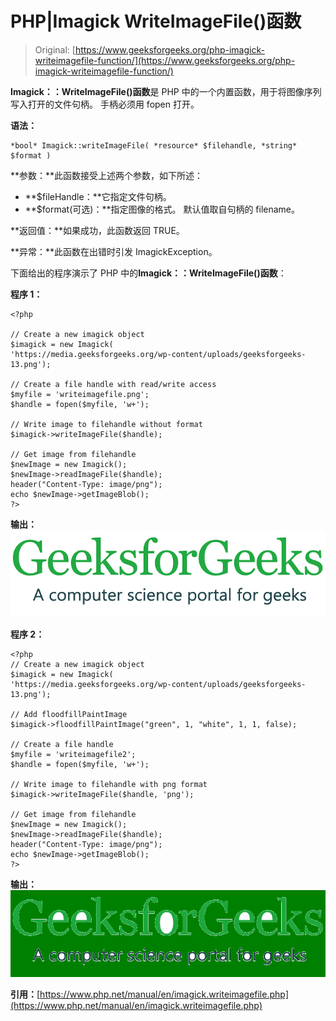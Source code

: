 # PHP|Imagick WriteImageFile()函数

> Original: [https://www.geeksforgeeks.org/php-imagick-writeimagefile-function/](https://www.geeksforgeeks.org/php-imagick-writeimagefile-function/)

**Imagick：：WriteImageFile()函数**是 PHP 中的一个内置函数，用于将图像序列写入打开的文件句柄。 手柄必须用 fopen 打开。

**语法：**

```
*bool* Imagick::writeImageFile( *resource* $filehandle, *string* $format )
```

**参数：**此函数接受上述两个参数，如下所述：

*   **$fileHandle：**它指定文件句柄。
*   **$format(可选)：**指定图像的格式。 默认值取自句柄的 filename。

**返回值：**如果成功，此函数返回 TRUE。

**异常：**此函数在出错时引发 ImagickException。

下面给出的程序演示了 PHP 中的**Imagick：：WriteImageFile()函数**：

**程序 1：**

```
<?php 

// Create a new imagick object 
$imagick = new Imagick(
'https://media.geeksforgeeks.org/wp-content/uploads/geeksforgeeks-13.png'); 

// Create a file handle with read/write access
$myfile = 'writeimagefile.png';
$handle = fopen($myfile, 'w+'); 

// Write image to filehandle without format
$imagick->writeImageFile($handle); 

// Get image from filehandle
$newImage = new Imagick();
$newImage->readImageFile($handle);
header("Content-Type: image/png");
echo $newImage->getImageBlob();
?>
```

**输出：**
![](img/07c99ec29e7a50fc3ea91a9d4a8d2f31.png)

**程序 2：**

```
<?php 
// Create a new imagick object 
$imagick = new Imagick(
'https://media.geeksforgeeks.org/wp-content/uploads/geeksforgeeks-13.png'); 

// Add floodfillPaintImage
$imagick->floodfillPaintImage("green", 1, "white", 1, 1, false);

// Create a file handle 
$myfile = 'writeimagefile2';
$handle = fopen($myfile, 'w+'); 

// Write image to filehandle with png format
$imagick->writeImageFile($handle, 'png'); 

// Get image from filehandle
$newImage = new Imagick();
$newImage->readImageFile($handle);
header("Content-Type: image/png");
echo $newImage->getImageBlob();
?>
```

**输出：**
![](img/658b5878d8db034974a76877d760620a.png)

**引用：**[https://www.php.net/manual/en/imagick.writeimagefile.php](https://www.php.net/manual/en/imagick.writeimagefile.php)